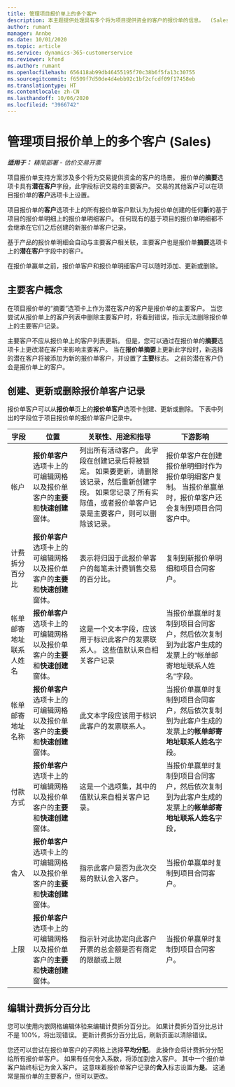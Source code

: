 ```yaml
---
title: 管理项目报价单上的多个客户
description: 本主题提供处理具有多个将为项目提供资金的客户的报价单的信息。  (Sales)
author: rumant
manager: Annbe
ms.date: 10/01/2020
ms.topic: article
ms.service: dynamics-365-customerservice
ms.reviewer: kfend
ms.author: rumant
ms.openlocfilehash: 656418ab99db46455195f70c38b6f5fa13c30755
ms.sourcegitcommit: f6509f7d50de4d4ebb92c1bf2cfcdf09f17458eb
ms.translationtype: HT
ms.contentlocale: zh-CN
ms.lasthandoff: 10/06/2020
ms.locfileid: "3966742"
---
```

# <a name="managing-multiple-customers-on-project-quotes-sales"></a>管理项目报价单上的多个客户 (Sales)

_**适用于：** 精简部署 - 估价交易开票_

项目报价单支持方案涉及多个将为交易提供资金的客户的场景。 报价单的**摘要**选项卡具有**潜在客户**字段，此字段标识交易的主要客户。 交易的其他客户可以在项目报价单的**客户**选项卡上设置。

项目报价单的**客户**选项卡上的所有报价单客户默认为为报价单创建的任何**新**的基于项目的报价单明细上的报价单明细客户。 任何现有的基于项目的报价单明细都不会继承在它们之后创建的新报价单客户记录。

基于产品的报价单明细会自动与主要客户相关联，主要客户也是报价单**摘要**选项卡上的**潜在客户**字段中的客户。

在报价单赢单之前，报价单客户和报价单明细客户可以随时添加、更新或删除。

## <a name="concept-of-a-primary-customer"></a>主要客户概念

在项目报价单的“摘要”选项卡上作为潜在客户的客户是报价单的主要客户。 当您尝试从报价单上的客户列表中删除主要客户时，将看到错误，指示无法删除报价单上的主要客户记录。

主要客户不应从报价单上的客户列表更新。 但是，您可以通过在报价单的**摘要**选项卡上更改潜在客户来影响主要客户。 当在**报价单摘要**上更新此字段时，新选择的潜在客户将被添加为新的报价单客户，并设置了**主要**标志。 之前的潜在客户仍会是报价单上的客户。

## <a name="create-update-or-delete-a-quote-customer-record"></a>创建、更新或删除报价单客户记录

报价单客户可以从**报价单**页上的**报价单客户**选项卡创建、更新或删除。 下表中列出的字段位于项目报价单的报价单客户记录中。

| **字段** | **位置** | **关联性、用途和指导** | **下游影响** |
| --- | --- | --- | --- |
| 帐户​​ | **报价单客户**选项卡上的可编辑网格以及报价单客户的**主要**和**快速创建**窗体。 | 列出所有活动客户。 此字段在创建记录后将被锁定。 如果要更新，请删除该记录，然后重新创建字段。 如果您记录了所有实际值，或者报价单客户记录是主要客户，则可以删除该记录。 | 报价单客户在创建报价单明细时作为报价单明细客户复制。 当报价单赢单时，报价单客户还会复制到项目合同客户中。 |
| 计费拆分百分比 | **报价单客户**选项卡上的可编辑网格以及报价单客户的**主要**和**快速创建**窗体。 | 表示将归因于此报价单客户的每笔未计费销售交易的百分比。 | 复制到新报价单明细和项目合同客户。 |
| 帐单邮寄地址联系人姓名 | **报价单客户**选项卡上的可编辑网格以及报价单客户的**主要**和**快速创建**窗体。 | 这是一个文本字段，应该用于标识此客户的发票联系人。 这些值默认来自相关客户记录 | 当报价单赢单时复制到项目合同客户，然后依次复制到为此客户生成的发票上的“帐单邮寄地址联系人姓名”字段。 |
| 帐单邮寄地址名称 | **报价单客户**选项卡上的可编辑网格以及报价单客户的**主要**和**快速创建**窗体。 | 此文本字段应该用于标识此客户的发票联系人。 | 当报价单赢单时复制到项目合同客户，然后依次复制到为此客户生成的发票上的**帐单邮寄地址联系人姓名**字段。 |
| 付款方式 | **报价单客户**选项卡上的可编辑网格以及报价单客户的**主要**和**快速创建**窗体。 | 这是一个选项集，其中的值默认来自相关客户记录。 | 当报价单赢单时复制到项目合同客户，然后依次复制到为此客户生成的发票上的**帐单邮寄地址联系人姓名**字段， |
| 舍入 | **报价单客户**选项卡上的可编辑网格以及报价单客户的**主要**和**快速创建**窗体。 | 指示此客户是否为此次交易的默认舍入客户。 | 当报价单赢单时复制到项目合同客户。 |
| 上限 | **报价单客户**选项卡上的可编辑网格以及报价单客户的**主要**和**快速创建**窗体。 | 指示针对此协定向此客户开票的总金额是否有商定的限额或上限 | 当报价单赢单时复制到项目合同客户。 |

## <a name="editing-billing-split-percentages"></a>编辑计费拆分百分比

您可以使用内嵌网格编辑体验来编辑计费拆分百分比。 如果计费拆分百分比总计不是 100%，将出现错误。 更新计费拆分百分比后，刷新页面以清除错误。

您还可以尝试在报价单客户的子网格上选择**平均分配**。 此操作会将计费拆分分配给所有报价单客户。 如果有任何舍入系数，将添加到舍入客户。 其中一个报价单客户始终标记为舍入客户。 这意味着报价单客户记录的**舍入**标志设置为**是**。 这通常是报价单的主要客户，但可以更改。
